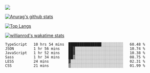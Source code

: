 <!-- <div align="center"><a href="https://app.daily.dev/bobocode"><img src="https://api.daily.dev/devcards/e055a18cb8284958ba546ef75ce2dee9.png?r=4fd" width="400" alt="Lin JinBo's Dev Card"/></a></div> -->

![](https://blog-img-1252233196.cos.ap-guangzhou.myqcloud.com/github-home.png)
     
[![Anurag's github stats](https://github-readme-stats.vercel.app/api?username=BB-Code&count_private=true&show_icons=true)](https://github.com/BB-Code/github-readme-stats)

[![Top Langs](https://github-readme-stats.vercel.app/api/top-langs/?username=BB-Code&layout=compact)](https://github.com/BB-Code/github-readme-stats)

[![willianrod's wakatime stats](https://github-readme-stats.vercel.app/api/wakatime?username=bobocode&layout=compact)](https://github.com/BB-Code/github-readme-stats)

<!--
**BB-Code/BB-Code** is a ✨ _special_ ✨ repository because its `README.md` (this file) appears on your GitHub profile.

Here are some ideas to get you started:

- 🔭 I’m currently working on ...
- 🌱 I’m currently learning ...
- 👯 I’m looking to collaborate on ...
- 🤔 I’m looking for help with ...
- 💬 Ask me about ...
- 📫 How to reach me: ...
- 😄 Pronouns: ...
- ⚡ Fun fact: ...
-->

<!--START_SECTION:waka-->

```text
TypeScript   10 hrs 54 mins  ███████████████░░░░░░░░░░   60.48 %
JSON         1 hr 56 mins    ██▓░░░░░░░░░░░░░░░░░░░░░░   10.74 %
JavaScript   1 hr 52 mins    ██▓░░░░░░░░░░░░░░░░░░░░░░   10.38 %
Sass         1 hr 34 mins    ██▒░░░░░░░░░░░░░░░░░░░░░░   08.75 %
LESS         24 mins         ▓░░░░░░░░░░░░░░░░░░░░░░░░   02.31 %
CSS          21 mins         ▒░░░░░░░░░░░░░░░░░░░░░░░░   01.99 %
```

<!--END_SECTION:waka-->



